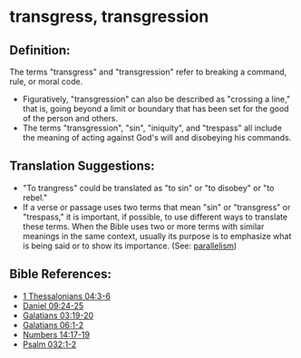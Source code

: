 # transgress, transgression #

## Definition: ##

The terms "transgress" and "transgression" refer to breaking a command, rule, or moral code.

* Figuratively, "transgression" can also be described as "crossing a line," that is, going beyond a limit or boundary that has been set for the good of the person and others.
* The terms "transgression", "sin", "iniquity", and "trespass" all include the meaning of acting against God's will and disobeying his commands.
 

## Translation Suggestions: ##

* "To trangress" could be translated as "to sin" or "to disobey" or "to rebel."
* If a verse or passage uses two terms that mean "sin" or "transgress" or "trespass," it is important, if possible, to use different ways to translate these terms. When the Bible uses two or more terms with similar meanings in the same context, usually its purpose is to emphasize what is being said or to show its importance.  (See: [parallelism](en/ta-vol1/translate/man/figs-parallelism))​



## Bible References: ##

* [1 Thessalonians 04:3-6](en/tn/1th/help/04/03)
* [Daniel 09:24-25](en/tn/dan/help/09/24)
* [Galatians 03:19-20](en/tn/gal/help/03/19)
* [Galatians 06:1-2](en/tn/gal/help/06/01)
* [Numbers 14:17-19](en/tn/num/help/14/17)
* [Psalm 032:1-2](en/tn/psa/help/32/01)